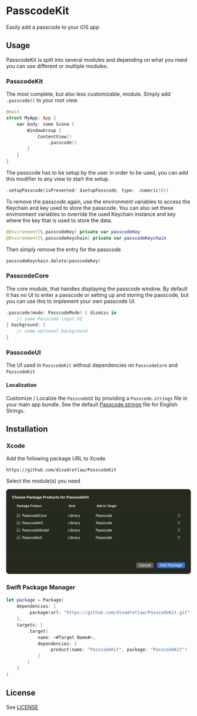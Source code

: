 # PasscodeKit

Easily add a passcode to your iOS app

## Usage

PasscodeKit is split into several modules and depending on what you need you can use different or multiple modules.

### PasscodeKit

The most complete, but also less customizable, module. Simply add `.passcode()` to your root view.

```swift
@main
struct MyApp: App {
    var body: some Scene {
        WindowGroup {
            ContentView()
                .passcode()
        }
    }
}
```

The passcode has to be setup by the user in order to be used, you can add this modifier to any view to start the setup.

```swift
.setupPasscode(isPresented: $setupPasscode, type: .numeric(6))
```

To remove the passcode again, use the environment variables to access the Keychain and key used to store the passcode. You can also set these environment variables to override the used Keychain instance and key where the key that is used to store the data.

```swift
@Environment(\.passcodeKey) private var passcodeKey
@Environment(\.passcodeKeychain) private var passcodeKeychain
```

Then simply remove the entry for the passcode

```swift
passcodeKeychain.delete(passcodeKey)
```

### PasscodeCore

The core module, that handles displaying the passcode window. By default it has no UI to enter a passcode or setting up and storing the passcode, but you can use this to implement your own passcode UI.

```swift
.passcode(mode: PasscodeMode) { dismiss in
    // some Passcode input UI
} background: {
    // some optional background
}
```

### PasscodeUI

The UI used in `PasscodeKit` without dependencies on `PasscodeCore` and `PasscodeKit`

#### Localization

Customize / Localize the `PasscodeUI` by providing a `Passcode.strings` file in your main app bundle. See the default [Passcode.strings](Sources/PasscodeUI/Resources/Passcode.strings) file for English Strings.

## Installation

### Xcode

Add the following package URL to Xcode

```
https://github.com/divadretlaw/PasscodeKit
```

Select the module(s) you need

![Xcode](Resources/Xcode.png)

### Swift Package Manager

```swift
let package = Package(
    dependencies: [
        .package(url: "https://github.com/divadretlaw/PasscodeKit.git", from: "0.2.0"),
    ],
    targets: [
        .target(
            name: <#Target Name#>,
            dependencies: [
                .product(name: "PasscodeKit", package: "PasscodeKit")
            ]
        )
    ]
)
```

## License

See [LICENSE](LICENSE)
